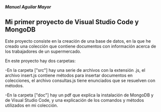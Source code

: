 <h5>Manuel Aguilar Mayor</h5>

<h2>Mi primer proyecto de Visual Studio Code y MongoDB</h2>

Este proyecto consiste en la creación de una base de datos, en la que he creado una colección que contiene documentos con información acerca de los trabajadores de un supermercado.

En este proyecto hay dos carpetas:

-En la carpeta ["src"] hay una serie de archivos con la extensión .js, el archivo insert.js contiene métodos para insertar documentos en colecciones, el archivo consultas.js tiene enunciados que se resuelven con métodos.

-En la carpeta ["doc"] hay un pdf que explica la instalación de MongoDB y de Visual Studio Code, y una explicación de los comandos y métodos utilizados en mi colección. 

